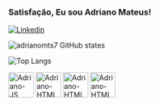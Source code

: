 ### Satisfação, Eu sou Adriano Mateus!

[![Linkedin](https://img.shields.io/badge/LinkedIn-0077B5?style=for-the-badge&logo=linkedin&logoColor=white)](https://www.linkedin.com/in/adrianomts7/)

![adrianomts7 GitHub states](https://github-readme-stats.vercel.app/api?username=adrianomts7&show_icons=true&theme=github_dark)

![Top Langs](https://github-readme-stats.vercel.app/api/top-langs/?username=adrianomts7&layout=compact)

<div>
    <img display="inline" margin-left="20px" allign="center" alt="Adriano-JS" height="50px" wigdth="30px" src="https://cdn.jsdelivr.net/gh/devicons/devicon@latest/icons/javascript/javascript-plain.svg">   
    <img display="inline" margin-left="10px" allign="center" alt="Adriano-HTML" height="50px" wigdth="30px" src="https://cdn.jsdelivr.net/gh/devicons/devicon@latest/icons/html5/html5-plain-wordmark.svg">  
    <img display="inline" margin-left="10px" allign="center" alt="Adriano-HTML" height="50px" wigdth="30px" src="https://cdn.jsdelivr.net/gh/devicons/devicon@latest/icons/css3/css3-original-wordmark.svg"> 
    <img display="inline" margin-left="10px" allign="center" alt="Adriano-HTML" height="50px" wigdth="30px" src="https://cdn.jsdelivr.net/gh/devicons/devicon@latest/icons/java/java-original-wordmark.svg""> 
</div>
